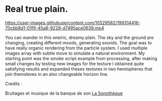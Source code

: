 # Real true plain.

https://user-images.githubusercontent.com/10529582/199314416-70cbb8d1-01f9-45a8-9228-d7495ace0639.mp4

You can wander in this oneiric, dreamy plain. The sky and the ground are changing, creating different moods, generating sounds. 
The goal was to have really organic rendering from the particle system. I used multiple images array with subtle move to simulate a natural environment. 
My starting point was the smoke script example from processing, after making small changes by testing new images for the texture I obtained quite satisfying results and expanded theses textures in two hemispheres that join themsleves in an also changeable horizon line.

Credits : 


Bruitages et musique de la banque de son [La Sonothèque](https://lasonotheque.org/)

